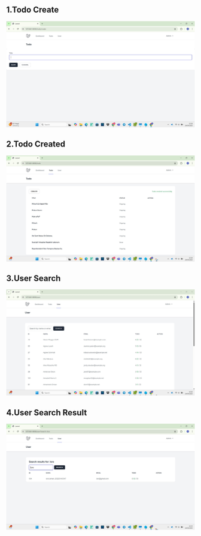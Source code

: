 ## 1.Todo Create
![alt text](<screenshot/tugas5/Fitur Create.jpg>)

## 2.Todo Created
![alt text](<screenshot/tugas5/Berhasil ditambah (Todo created successfully!).jpg>)

## 3.User Search
![alt text](<screenshot/tugas5/Fitur Search.jpg>)

## 4.User Search Result
![alt text](<screenshot/tugas5/Search by Name.jpg>)